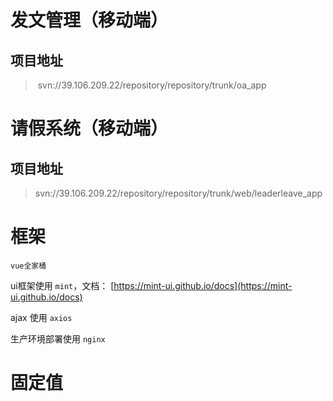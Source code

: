 # 发文管理（移动端）

## 项目地址

> ​	svn://39.106.209.22/repository/repository/trunk/oa_app

# 请假系统（移动端）

## 项目地址

> ​	svn://39.106.209.22/repository/repository/trunk/web/leaderleave_app

# 框架

`vue全家桶`

ui框架使用 `mint`，文档： [https://mint-ui.github.io/docs](https://mint-ui.github.io/docs)

ajax 使用 `axios`

生产环境部署使用 `nginx`

# 固定值

